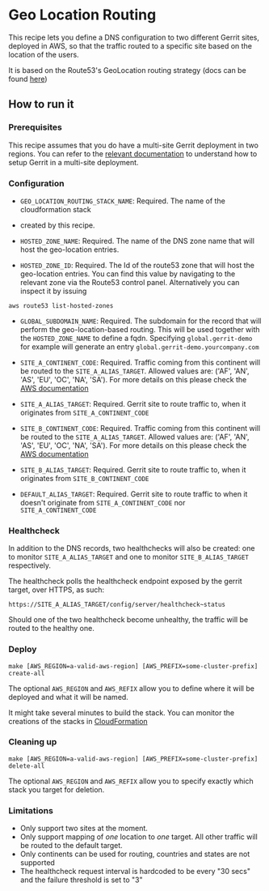 # Geo Location Routing

This recipe lets you define a DNS configuration to two different Gerrit sites,
deployed in AWS, so that the traffic routed to a specific site based on the
location of the users.

It is based on the Route53's GeoLocation routing strategy (docs can be found
[here](https://docs.aws.amazon.com/Route53/latest/DeveloperGuide/routing-policy.html#routing-policy-geo))

## How to run it

### Prerequisites

This recipe assumes that you do have a multi-site Gerrit deployment in two regions.
You can refer to the [relevant documentation](../dual-master/README.md#multi-site)
to understand how to setup Gerrit in a multi-site deployment.

### Configuration

* `GEO_LOCATION_ROUTING_STACK_NAME`: Required. The name of the cloudformation stack
* created by this recipe.

* `HOSTED_ZONE_NAME`: Required. The name of the DNS zone name that will host the
geo-location entries.

* `HOSTED_ZONE_ID`: Required. The Id of the route53 zone that will host the
geo-location entries. You can find this value by navigating to the relevant zone
via the Route53 control panel. Alternatively you can inspect it by issuing

```shell script
aws route53 list-hosted-zones
```

* `GLOBAL_SUBDOMAIN_NAME`: Required. The subdomain for the record that will
perform the geo-location-based routing. This will be used together with the
`HOSTED_ZONE_NAME` to define a fqdn. Specifying `global.gerrit-demo` for example
will generate an entry `global.gerrit-demo.yourcompany.com`

* `SITE_A_CONTINENT_CODE`: Required. Traffic coming from this continent will be
routed to the `SITE_A_ALIAS_TARGET`. Allowed values are:
('AF', 'AN', 'AS', 'EU', 'OC', 'NA', 'SA'). For more details on this please check
the [AWS documentation](https://docs.aws.amazon.com/Route53/latest/APIReference/API_GetGeoLocation.html#API_GetGeoLocation_RequestSyntax)

* `SITE_A_ALIAS_TARGET`: Required. Gerrit site to route traffic to, when it originates
from `SITE_A_CONTINENT_CODE`

* `SITE_B_CONTINENT_CODE`: Required. Traffic coming from this continent will be
routed to the `SITE_A_ALIAS_TARGET`. Allowed values are:
('AF', 'AN', 'AS', 'EU', 'OC', 'NA', 'SA'). For more details on this please check
the [AWS documentation](https://docs.aws.amazon.com/Route53/latest/APIReference/API_GetGeoLocation.html#API_GetGeoLocation_RequestSyntax)

* `SITE_B_ALIAS_TARGET`: Required. Gerrit site to route traffic to, when it originates
from `SITE_B_CONTINENT_CODE`

* `DEFAULT_ALIAS_TARGET`: Required. Gerrit site to route traffic to when it doesn't
originate from `SITE_A_CONTINENT_CODE` nor `SITE_A_CONTINENT_CODE`

### Healthcheck

In addition to the DNS records, two healthchecks will also be created: one to
monitor `SITE_A_ALIAS_TARGET` and one to monitor `SITE_B_ALIAS_TARGET` respectively.

The healthcheck polls the healthcheck endpoint exposed by the gerrit target, over
HTTPS, as such:

```
https://SITE_A_ALIAS_TARGET/config/server/healthcheck~status
```

Should one of the two healthcheck become unhealthy, the traffic will be routed
to the healthy one.

### Deploy

```
make [AWS_REGION=a-valid-aws-region] [AWS_PREFIX=some-cluster-prefix] create-all
```

The optional `AWS_REGION` and `AWS_REFIX` allow you to define where it will be deployed and what it will be named.

It might take several minutes to build the stack.
You can monitor the creations of the stacks in [CloudFormation](https://console.aws.amazon.com/cloudformation/home)

### Cleaning up

```
make [AWS_REGION=a-valid-aws-region] [AWS_PREFIX=some-cluster-prefix] delete-all
```

The optional `AWS_REGION` and `AWS_REFIX` allow you to specify exactly which stack you target for deletion.

### Limitations

* Only support two sites at the moment.
* Only support mapping of *one* location to *one* target. All other traffic will
be routed to the default target.
* Only continents can be used for routing, countries and states are not supported
* The healthcheck request interval is hardcoded to be every "30 secs" and the failure
threshold is set to "3"